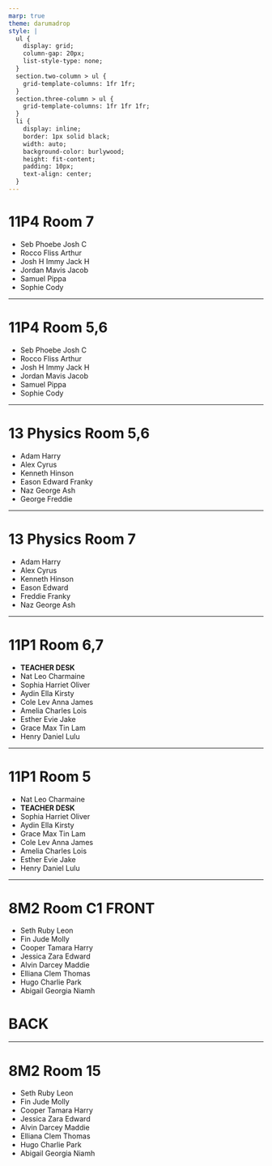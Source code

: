```yaml
---
marp: true
theme: darumadrop
style: |
  ul {
    display: grid;
    column-gap: 20px;
    list-style-type: none;
  }
  section.two-column > ul {
    grid-template-columns: 1fr 1fr;
  }
  section.three-column > ul {
    grid-template-columns: 1fr 1fr 1fr;
  }
  li {
    display: inline;
    border: 1px solid black;
    width: auto;
    background-color: burlywood;
    height: fit-content;
    padding: 10px;
    text-align: center;
  }
---
```


<!-- _class: three-column -->

# 11P4 Room 7

- Seb Phoebe Josh C
- Rocco Fliss Arthur
- Josh H Immy Jack H
- Jordan Mavis Jacob
- Samuel Pippa
- Sophie Cody

---

<!-- _class: two-column -->

# 11P4 Room 5,6

- Seb Phoebe Josh C
- Rocco Fliss Arthur
- Josh H Immy Jack H
- Jordan Mavis Jacob
- Samuel Pippa
- Sophie Cody

---

<!-- _class: two-column -->

# 13 Physics Room 5,6

- Adam Harry
- Alex Cyrus
- Kenneth Hinson
- Eason Edward Franky
- Naz George Ash
- George Freddie

---

<!-- _class: three-column -->

# 13 Physics Room 7

- Adam Harry
- Alex Cyrus
- Kenneth Hinson
- Eason Edward
- Freddie Franky
- Naz George Ash

---

<!-- _class: two-column -->

# 11P1 Room 6,7

- **TEACHER DESK**
- Nat Leo Charmaine
- Sophia Harriet Oliver
- Aydin Ella Kirsty
- Cole Lev Anna James
- Amelia Charles Lois
- Esther Evie Jake
- Grace Max Tin Lam
- Henry Daniel Lulu

---

<!-- _class: three-column -->

# 11P1 Room 5

- Nat Leo Charmaine
- **TEACHER DESK**
- Sophia Harriet Oliver
- Aydin Ella Kirsty
- Grace Max Tin Lam
- Cole Lev Anna James
- Amelia Charles Lois
- Esther Evie Jake
- Henry Daniel Lulu

---

<!-- _class: three-column -->

# 8M2 Room C1 FRONT

- Seth Ruby Leon
- Fin Jude Molly
- Cooper Tamara Harry
- Jessica Zara Edward
- Alvin Darcey Maddie
- Elliana Clem Thomas
- Hugo Charlie Park
- Abigail Georgia Niamh

# BACK

---

<!-- _class: three-column -->

# 8M2 Room 15

- Seth Ruby Leon
- Fin Jude Molly
- Cooper Tamara Harry
- Jessica Zara Edward
- Alvin Darcey Maddie
- Elliana Clem Thomas
- Hugo Charlie Park
- Abigail Georgia Niamh
